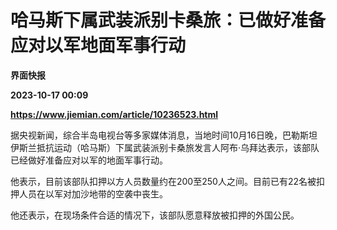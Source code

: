 # 哈马斯下属武装派别卡桑旅：已做好准备应对以军地面军事行动
**界面快报**

**2023-10-17 00:09**

**https://www.jiemian.com/article/10236523.html**

据央视新闻，综合半岛电视台等多家媒体消息，当地时间10月16日晚，巴勒斯坦伊斯兰抵抗运动（哈马斯）下属武装派别卡桑旅发言人阿布·乌拜达表示，该部队已经做好准备应对以军的地面军事行动。

他表示，目前该部队扣押以方人员数量约在200至250人之间。目前已有22名被扣押人员在以军对加沙地带的空袭中丧生。

他还表示，在现场条件合适的情况下，该部队愿意释放被扣押的外国公民。